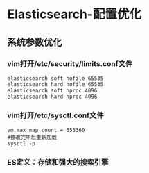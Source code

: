 #  Elasticsearch-配置优化

## 系统参数优化

### vim打开/etc/security/limits.conf文件

```shell
elasticsearch soft nofile 65535
elasticsearch hard nofile 65535
elasticsearch soft nproc 4096
elasticsearch hard nproc 4096
```

### vim打开/etc/sysctl.conf文件

```shell
vm.max_map_count = 655360
#修改完毕后重新加载
sysctl -p
```

### ES定义：存储和强大的搜索引擎